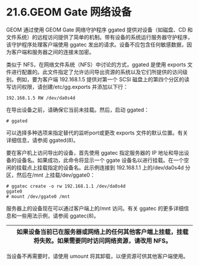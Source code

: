 # 21.6.GEOM Gate 网络设备

GEOM 通过使用 GEOM Gate 网络守护程序 ggated 提供对设备（如磁盘、CD 和文件系统）的远程访问提供了简单的机制。带有设备的系统运行服务器守护程序，该守护程序处理客户端使用 ggatec 发出的请求。设备不应包含任何敏感数据，因为客户端和服务器之间的连接未加密。

类似于 NFS，在网络文件系统（NFS）中讨论的方式，ggated 是使用 exports 文件进行配置的。此文件指定了允许访问导出资源的系统以及它们所提供的访问级别。例如，要为客户端 192.168.1.5 提供对第一个 SCSI 磁盘上的第四个分区的读写访问权限，请创建/etc/gg.exports 并添加以下行：

```
192.168.1.5 RW /dev/da0s4d
```

在导出设备之前，请确保它当前未挂载。然后，启动 ggated：

```
# ggated
```

可以选择多种选项来指定替代的监听port或更改 exports 文件的默认位置。有关详细信息，请参阅 ggated(8)。

要在客户机上访问导出的设备，首先使用 ggatec 指定服务器的 IP 地址和导出设备的设备名。如果成功，此命令将显示一个 ggate 设备名以进行挂载。在一个空闲的挂载点上挂载指定的设备名。此示例连接到 192.168.1.1 上的/dev/da0s4d 分区，然后在/mnt 上挂载/dev/ggate0：

```
# ggatec create -o rw 192.168.1.1 /dev/da0s4d
ggate0
# mount /dev/ggate0 /mnt
```

服务器上的设备现在可以通过客户端上的/mnt 访问。有关 ggatec 的更多详细信息和一些用法示例，请参阅 ggatec(8)。

|  | 如果设备当前已在服务器或网络上的任何其他客户端上挂载，挂载将失败。如果需要同时访问网络资源，请改用 NFS。|
| -- | ---------------------------------------------------------------------------------------------------------- |

当设备不再需要时，请使用 umount 将其卸载，以便资源可供其他客户端使用。
